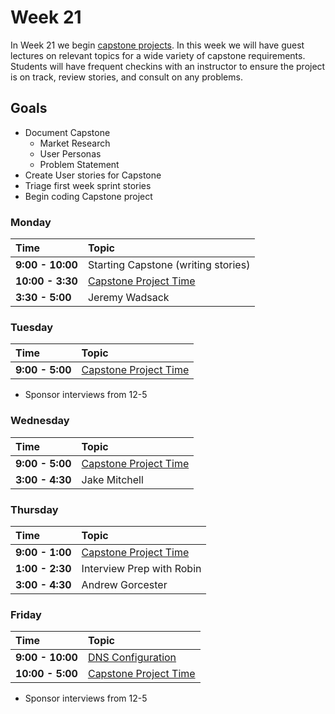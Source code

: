 # Week 21

In Week 21 we begin [capstone projects](../capstone/capstone.md). In this week
we will have guest lectures on relevant topics for a wide variety of capstone
requirements. Students will have frequent checkins with an instructor to ensure
the project is on track, review stories, and consult on any problems.

## Goals

- Document Capstone 
    - Market Research
    - User Personas
    - Problem Statement
- Create User stories for Capstone
- Triage first week sprint stories
- Begin coding Capstone project

### Monday

| Time              | Topic                                        |
|:------------------|:---------------------------------------------|
| **9:00 - 10:00**  | Starting Capstone (writing stories)          |
| **10:00 - 3:30**  | [Capstone Project Time](../capstone/capstone.md)|
| **3:30 - 5:00**   | Jeremy Wadsack                                 |

### Tuesday

| Time             | Topic                                                  |
|:-----------------|:-------------------------------------------------------|
| **9:00 - 5:00**  | [Capstone Project Time](../capstone/capstone.md)|

* Sponsor interviews from 12-5

### Wednesday

| Time            | Topic                      |
|:----------------|:---------------------------|
| **9:00 - 5:00**  | [Capstone Project Time](../capstone/capstone.md)|
| **3:00 - 4:30**   | Jake Mitchell                                 |

### Thursday

| Time            | Topic                            |
|:----------------|:---------------------------------|
| **9:00 - 1:00**  | [Capstone Project Time](../capstone/capstone.md)|
| **1:00 - 2:30** | Interview Prep with Robin   |
| **3:00 - 4:30** | Andrew Gorcester |

### Friday

| Time            | Topic        |
|:----------------|:-------------|
| **9:00 - 10:00**  | [DNS Configuration](wednesday/dns-configuration.md)|
| **10:00 - 5:00**  | [Capstone Project Time](../capstone/capstone.md)|

* Sponsor interviews from 12-5
